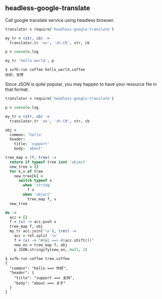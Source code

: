 ## headless-google-translate

Call google translate service using headless browser.


```coffeescript
translator = require('headless-google-translate')

my_tr = (str, cb) ->
  translator.tr 'en', 'zh-CN', str, cb

p = console.log

my_tr 'hello world', p
```

```
$ xvfb-run coffee hello_world.coffee
你好，世界
```

Since JSON is quite popular, you may happen to have your resource file in that
format.

```coffeescript
translator = require('headless-google-translate')

p = console.log

my_tr = (str, cb) ->
  translator.tr 'en', 'zh-CN', str, cb

obj =
  common: 'hello'
  header:
    title: 'support'
    body: 'about'

tree_map = (f, tree) ->
  return if typeof tree isnt 'object'
  new_tree = {}
  for k,v of tree
    new_tree[k] =
      switch typeof v
        when 'string'
          f v
        when 'object'
          tree_map f, v
  new_tree

do ->
  acc = []
  f = (x) -> acc.push x
  tree_map f, obj
  my_tr acc.join('\n'), (ret) ->
    acc = ret.split '\n'
    f = (x) -> "#{x} ==> #{acc.shift()}"
    new_en = tree_map f, obj
    p JSON.stringify(new_en, null, 2)
```

```
$ xvfb-run coffee tree.coffee
{
  "common": "hello ==> 你好",
  "header": {
    "title": "support ==> 支持",
    "body": "about ==> 关于"
  }
}
```
